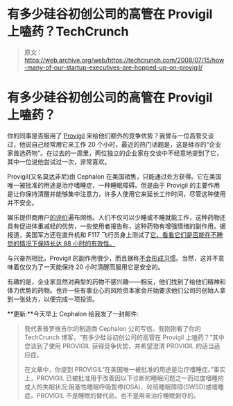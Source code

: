 # 有多少硅谷初创公司的高管在 Provigil 上嗑药？TechCrunch

> 原文：<https://web.archive.org/web/https://techcrunch.com/2008/07/15/how-many-of-our-startup-executives-are-hopped-up-on-provigil/>

# 有多少硅谷初创公司的高管在 Provigil 上嗑药？

你的同事是否服用了 [Provigil](https://web.archive.org/web/20230402205401/http://www.provigil.com/) 来给他们额外的竞争优势？我曾与一位高管交谈过，他说自己经常用它来工作 20 个小时，最近的热门话题是，这是硅谷的“企业家首选药物”。在过去的一周里，两位独立的企业家在交谈中不经意地提到了它，其中一位说他尝试过一次，非常喜欢。

Provigil(又名莫达非尼)由 Cephalon 在美国销售，只能通过处方获得。它在美国唯一被批准的用途是治疗嗜睡症，一种睡眠障碍。但是由于 Provigil 的主要作用是让你保持清醒并能够集中注意力，许多人使用它来延长工作时间，尽管这种使用并不安全。

娱乐提供商用户[的评价](https://web.archive.org/web/20230402205401/http://www.erowid.org/experiences/exp.php?ID=61457)遍布网络。人们不仅可以少睡或不睡就能工作，这种药物还具有促进体重减轻的优势，一些使用者报告称，这种药物有增强情绪的副作用。据报道，美国军方还在直升机和 F117 飞行员身上测试了[它，看看它们是否能在不睡觉的情况下保持长达 88 小时的有效性。](https://web.archive.org/web/20230402205401/http://en.wikipedia.org/wiki/Modafinil)

与兴奋剂相比，Provigil 的副作用很少，而且据称[不会形成习惯](https://web.archive.org/web/20230402205401/http://io9.com/372097/provigil-is-the-cocaine-of-the-twenty+first-century)。当然，这并不意味着仅仅为了一天能保持 20 小时清醒而服用它是安全的。

有趣的是，企业家显然对典型的药物不感兴趣——相反，他们找到了给他们精神和体力优势的药物。也许一些有事业心的风险资本家会开始要求他们公司的创始人拿到一张处方，以便完成一项投资。

**更新:**今天早上 Cephalon 给我发了一封邮件:

> 我代表普罗维吉尔的制造商 Cephalon 公司写信。我刚刚看了你的 TechCrunch 博客，“有多少硅谷初创公司的高管在 Provigil 上嗑药？”其中您谈到了使用 PROVIGIL 获得竞争优势，并希望澄清 PROVIGIL 的适当适应症。
> 
> 在文章中，你提到 PROVIGIL“在美国唯一被批准的用途是治疗嗜睡症。”事实上，PROVIGIL 已被批准用于改善因以下诊断的睡眠问题之一而过度嗜睡的成人的失眠状况:阻塞性睡眠呼吸暂停(OSA)、轮班睡眠障碍(SWSD)或嗜睡症。PROVIGIL 不是睡眠的替代品，也不是用来治疗睡眠剥夺的。